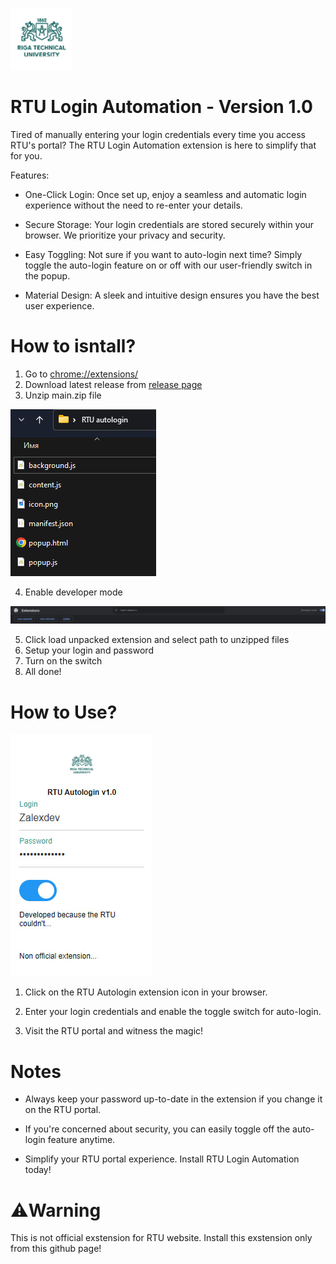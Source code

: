 ![Icon](https://github.com/zalexdev/rtu-autologin-chrome/blob/main/icon.png?raw=true)
# RTU Login Automation - Version 1.0
Tired of manually entering your login credentials every time you access RTU's portal? The RTU Login Automation extension is here to simplify that for you.

Features:

- One-Click Login: Once set up, enjoy a seamless and automatic login experience without the need to re-enter your details.

- Secure Storage: Your login credentials are stored securely within your browser. We prioritize your privacy and security.

- Easy Toggling: Not sure if you want to auto-login next time? Simply toggle the auto-login feature on or off with our user-friendly switch in the popup.

- Material Design: A sleek and intuitive design ensures you have the best user experience.

# How to isntall?
1. Go to [chrome://extensions/](chrome://extensions/)
2. Download latest release from [release page](https://github.com/zalexdev/rtu-autologin-chrome/releases)
3. Unzip main.zip file

![enter image description here](https://github.com/zalexdev/rtu-autologin-chrome/blob/main/howToInstall/howto1.png?raw=true)

4. Enable developer mode

![enter image description here](https://github.com/zalexdev/rtu-autologin-chrome/blob/main/howToInstall/howto2.png?raw=true)

5. Click load unpacked extension and select path to unzipped files
6. Setup your login and password
7. Turn on the switch
8. All done!
# How to Use?

  ![enter image description here](https://github.com/zalexdev/rtu-autologin-chrome/blob/main/mainscreen.jpg?raw=true)

1. Click on the RTU Autologin extension icon in your browser.

2. Enter your login credentials and enable the toggle switch for auto-login.

3. Visit the RTU portal and witness the magic!

# Notes

- Always keep your password up-to-date in the extension if you change it on the RTU portal.

- If you're concerned about security, you can easily toggle off the auto-login feature anytime.

- Simplify your RTU portal experience. Install RTU Login Automation today!

# ⚠️Warning
This is not official exstension for RTU website. Install this exstension only from this github page!
